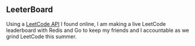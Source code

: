 ## LeeterBoard
Using a [LeetCode API](https://github.com/alfaarghya/alfa-leetcode-api) I found online, I am making a live LeetCode leaderboard
with Redis and Go to keep my friends and I accountable as we grind LeetCode this summer.

